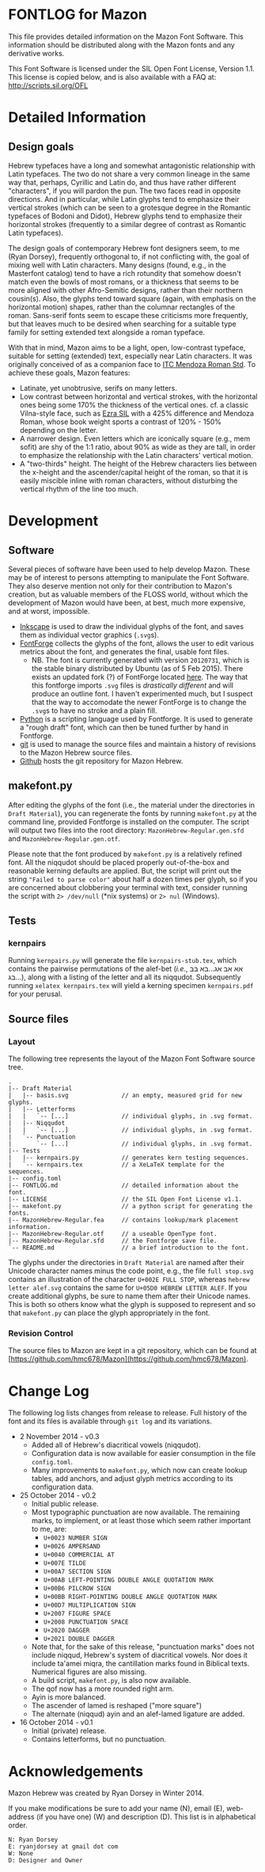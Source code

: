 # FONTLOG for Mazon

This file provides detailed information on the Mazon Font Software.  This information should be distributed along with the Mazon fonts and any derivative works.

This Font Software is licensed under the SIL Open Font License, Version 1.1.
This license is copied below, and is also available with a FAQ at:
http://scripts.sil.org/OFL

# Detailed Information

## Design goals

Hebrew typefaces have a long and somewhat antagonistic relationship with Latin typefaces.  The two do not share a very common lineage in the same way that, perhaps, Cyrillic and Latin do, and thus have rather different "characters", if you will pardon the pun.  The two faces read in opposite directions.  And in particular, while Latin glyphs tend to emphasize their vertical strokes (which can be seen to a grotesque degree in the Romantic typefaces of Bodoni and Didot), Hebrew glyphs tend to emphasize their horizontal strokes (frequently to a similar degree of contrast as Romantic Latin typefaces).

The design goals of contemporary Hebrew font designers seem, to me (Ryan Dorsey), frequently orthogonal to, if not conflicting with, the goal of mixing well with Latin characters.  Many designs (found, e.g., in the Masterfont catalog) tend to have a rich rotundity that somehow doesn't match even the bowls of most romans, or a thickness that seems to be more aligned with other Afro-Semitic designs, rather than their northern cousin(s).  Also, the glyphs tend toward square (again, with emphasis on the horizontal motion) shapes, rather than the columnar rectangles of the roman.  Sans-serif fonts seem to escape these criticisms more frequently, but that leaves much to be desired when searching for a suitable type family for setting extended text alongside a roman typeface.

With that in mind, Mazon aims to be a light, open, low-contrast typeface, suitable for setting (extended) text, especially near Latin characters.  It was originally conceived of as a companion face to [ITC Mendoza Roman Std](http://www.fontshop.com/fonts/downloads/itc/itc_mendoza_roman_std_book).  To achieve these goals, Mazon features:

- Latinate, yet unobtrusive, serifs on many letters.
- Low contrast between horizontal and vertical strokes, with the horizontal ones
  being some 170% the thickness of the vertical ones.  cf. a classic Vilna-style
  face, such as [Ezra SIL](http://scripts.sil.org/EzraSIL_Home) with a 425%
  difference and Mendoza Roman, whose book weight sports a contrast of 120% -
  150% depending on the letter.
- A narrower design.  Even letters which are iconically square (e.g., mem sofit)
  are shy of the 1:1 ratio, about 90% as wide as they are tall,
  in order to emphasize the relationship with the Latin characters' vertical
  motion.
- A "two-thirds" height.  The height of the Hebrew characters lies between the
  x-height and the ascender/capital height of the roman, so that it is easily
  miscible inline with roman characters, without disturbing the vertical
  rhythm of the line too much.

# Development

## Software

Several pieces of software have been used to help develop Mazon.  These may be of interest to persons attempting to manipulate the Font Software.  They also deserve mention not only for their contribution to Mazon's creation, but as valuable members of the FLOSS world, without which the development of Mazon would have been, at best, much more expensive, and at worst, impossible.

- [Inkscape](http://www.inkscape.org) is used to draw the individual glyphs of
  the font, and saves them as individual vector graphics (`.svg`s).
- [FontForge](http://fontforge.org) collects the glyphs of the font, allows
  the user to edit various metrics about the font, and generates the final,
  usable font files.
    - NB.  The font is currently generated with version `20120731`, which is the
      stable binary distributed by Ubuntu (as of 5 Feb 2015).  There exists an
      updated fork (?) of FontForge located [here](http://fontforge.github.io).
      The way that this fontforge imports `.svg` files is *drastically different*
      and will produce an outline font.  I haven't experimented much, but I suspect
      that the way to accomodate the newer FontForge is to change the `.svg`s to
      have no stroke and a plain fill.
- [Python](http://www.python.org) is a scripting language used by Fontforge.
  It is used to generate a "rough draft" font, which can then be tuned further
  by hand in Fontforge.
- [git](http://git-scm.com) is used to manage the source files and maintain a
  history of revisions to the Mazon Hebrew source files.
- [Github](http://github.com) hosts the git repository for Mazon Hebrew.

## makefont.py

After editing the glyphs of the font (i.e., the material under the directories in `Draft Material`), you can regenerate the fonts by running `makefont.py` at the command line, provided Fontforge is installed on the computer.  The script will output two files into the root directory: `MazonHebrew-Regular.gen.sfd` and `MazonHebrew-Regular.gen.otf`.

Please note that the font produced by `makefont.py` is a relatively refined font.  All the niqqudot should be placed properly out-of-the-box and reasonable kerning defaults are applied.  But, the script will print out the string `"Failed to parse color"` about half a dozen times per glyph, so if you are concerned about clobbering your terminal with text, consider running the script with `2> /dev/null` (\*nix systems) or `2> nul` (Windows).

## Tests

### kernpairs

Running `kernpairs.py` will generate the file `kernpairs-stub.tex`, which contains the pairwise permutations of the alef-bet (*i.e.*, אא אב אג...בא בב בג...), along with a listing of the letter and all its niqqudot.  Subsequently running `xelatex kernpairs.tex` will yield a kerning specimen `kernpairs.pdf` for your perusal.

## Source files

### Layout

The following tree represents the layout of the Mazon Font Software source tree.

    .
    |-- Draft Material
    |   |-- basis.svg               // an empty, measured grid for new glyphs.
    |   |-- Letterforms
    |   |   `-- [...]               // individual glyphs, in .svg format.
    |   |-- Niqqudot
    |   |   `-- [...]               // individual glyphs, in .svg format.
    |   `-- Punctuation
    |       `-- [...]               // individual glyphs, in .svg format.
    |-- Tests
    |   |-- kernpairs.py            // generates kern testing sequences.
    |   `-- kernpairs.tex           // a XeLaTeX template for the sequences.
    |-- config.toml
    |-- FONTLOG.md                  // detailed information about the font.
    |-- LICENSE                     // the SIL Open Font License v1.1.
    |-- makefont.py                 // a python script for generating the fonts.
    |-- MazonHebrew-Regular.fea     // contains lookup/mark placement information.
    |-- MazonHebrew-Regular.otf     // a useable OpenType font.
    |-- MazonHebrew-Regular.sfd     // the Fontforge save file.
    `-- README.md                   // a brief introduction to the font.

The glyphs under the directories in `Draft Material` are named after their Unicode character names minus the code point, e.g., the file `full stop.svg` contains an illustration of the character `U+002E FULL STOP`, whereas `hebrew letter alef.svg` contains the same for `U+05D0 HEBREW LETTER ALEF`.  If you create additional glyphs, be sure to name them after their Unicode names.  This is both so others know what the glyph is supposed to represent and so that `makefont.py` can place the glyph appropriately in the font.

### Revision Control

The source files to Mazon are kept in a git repository, which can be found at
[https://github.com/hmc678/Mazon](https://github.com/hmc678/Mazon).

# Change Log

The following log lists changes from release to release.  Full history of the font and its files is available through `git log` and its variations.

* 2 November 2014 - v0.3
    - Added all of Hebrew's diacritical vowels (niqqudot).
    - Configuration data is now available for easier consumption in the
      file `config.toml`.
    - Many improvements to `makefont.py`, which now can create lookup tables,
      add anchors, and adjust glyph metrics according to its configuration
      data.
* 25 October 2014 - v0.2
    - Initial public release.
    - Most typographic punctuation are now available.  The remaining marks,
      to implement, or at least those which seem rather important to me, are:
        - `U+0023 NUMBER SIGN`
        - `U+0026 AMPERSAND`
        - `U+0040 COMMERCIAL AT`
        - `U+007E TILDE`
        - `U+00A7 SECTION SIGN`
        - `U+00AB LEFT-POINTING DOUBLE ANGLE QUOTATION MARK`
        - `U+00B6 PILCROW SIGN`
        - `U+00BB RIGHT-POINTING DOUBLE ANGLE QUOTATION MARK`
        - `U+00D7 MULTIPLICATION SIGN`
        - `U+2007 FIGURE SPACE`
        - `U+2008 PUNCTUATION SPACE`
        - `U+2020 DAGGER`
        - `U+2021 DOUBLE DAGGER`
    - Note that, for the sake of this release, "punctuation marks" does not
      include niqqud, Hebrew's system of diacritical vowels.  Nor does it
      include ta'amei miqra, the cantillation marks found in Biblical texts.
      Numerical figures are also missing.
    - A build script, `makefont.py`, is also now available.
    - The qof now has a more rounded right arm.
    - Ayin is more balanced.
    - The ascender of lamed is reshaped ("more square")
    - The alternate (niqqud) ayin and an alef-lamed ligature are added.
* 16 October 2014 - v0.1
    - Initial (private) release.
    - Contains letterforms, but no punctuation.

# Acknowledgements

Mazon Hebrew was created by Ryan Dorsey in Winter 2014.

If you make modifications be sure to add your name (N), email (E), web-address (if you have one) (W) and description (D). This list is in alphabetical order.

    N: Ryan Dorsey
    E: ryanjdorsey at gmail dot com
    W: None
    D: Designer and Owner
